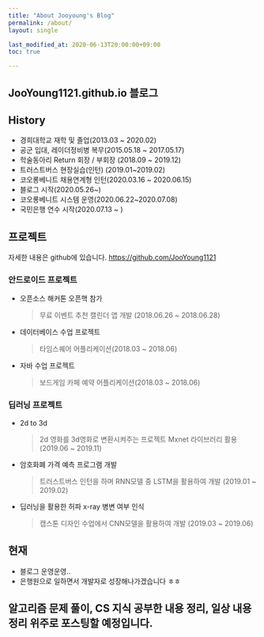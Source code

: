 ```yaml
---  
title: "About Jooyoung's Blog"
permalink: /about/
layout: single

last_modified_at: 2020-06-13T20:00:00+09:00
toc: true

---
```

## JooYoung1121.github.io 블로그

## History

- 경희대학교 재학 및 졸업(2013.03 ~ 2020.02)
- 공군 입대, 레이더정비병 복무(2015.05.18 ~ 2017.05.17)
- 학술동아리 Return 회장 / 부회장 (2018.09 ~ 2019.12)
- 트러스트버스 현장실습(인턴) (2019.01~2019.02)
- 코오롱베니트 채용연계형 인턴(2020.03.16 ~ 2020.06.15)
- 블로그 시작(2020.05.26~)
- 코오롱베니트 시스템 운영(2020.06.22~2020.07.08)
- 국민은행 연수 시작(2020.07.13 ~ )

## 프로젝트 

자세한 내용은 github에 있습니다. <https://github.com/JooYoung1121>

### 안드로이드 프로젝트 
- 오픈소스 해커톤 오픈핵 참가 
  > 무료 이벤트 추천 캘린더 앱 개발 (2018.06.26 ~ 2018.06.28)
- 데이터베이스 수업 프로젝트 
  > 타임스퀘어 어플리케이션(2018.03 ~ 2018.06)
- 자바 수업 프로젝트 
  > 보드게임 카페 예약 어플리케이션(2018.03 ~ 2018.06)
  
### 딥러닝 프로젝트 
- 2d to 3d 
  > 2d 영화를 3d영화로 변환시켜주는 프로젝트 Mxnet 라이브러리 활용 (2019.06 ~ 2019.11)
- 암호화폐 가격 예측 프로그램 개발 
  > 트러스트버스 인턴을 하며 RNN모델 중 LSTM을 활용하여 개발 (2019.01 ~ 2019.02)
- 딥러닝을 활용한 허파 x-ray 병변 여부 인식 
  > 캡스톤 디자인 수업에서 CNN모델을 활용하여 개발 (2019.03 ~ 2019.06)


  
## 현재
- 블로그 운영운영..
- 은행원으로 일하면서 개발자로 성장해나가겠습니다 ㅎㅎ


## 알고리즘 문제 풀이, CS 지식 공부한 내용 정리, 일상 내용 정리 위주로 포스팅할 예정입니다. 
